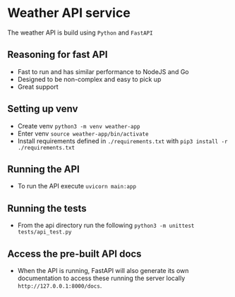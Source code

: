 # Weather API service

The weather API is build using `Python` and `FastAPI`

## Reasoning for fast API

- Fast to run and has similar performance to NodeJS and Go
- Designed to be non-complex and easy to pick up
- Great support

## Setting up venv

- Create venv `python3 -m venv weather-app`
- Enter venv `source weather-app/bin/activate`
- Install requirements defined in `./requirements.txt` with `pip3 install -r ./requirements.txt`
## Running the API

- To run the API execute `uvicorn main:app`

## Running the tests

- From the api directory run the following `python3 -m unittest tests/api_test.py`

## Access the pre-built API docs

- When the API is running, FastAPI will also generate its own documentation
 to access these running the server locally `http://127.0.0.1:8000/docs`.
